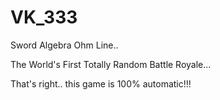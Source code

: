 # VK_333
Sword Algebra Ohm Line..

The World's First Totally Random Battle Royale...

That's right.. this game is 100% automatic!!!
